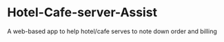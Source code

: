 # Hotel-Cafe-server-Assist
A web-based app to help hotel/cafe serves to note down order and billing
